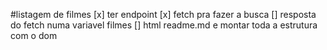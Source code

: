 #listagem de filmes 
[x] ter endpoint
[x] fetch pra fazer a busca
[] resposta do fetch numa variavel filmes
[] html readme.md e montar toda a estrutura com o dom